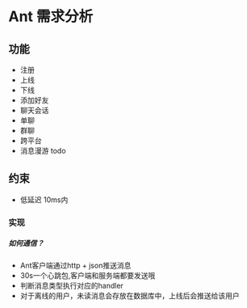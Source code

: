 # Ant 需求分析

## 功能
* 注册
* 上线
* 下线
* 添加好友
* 聊天会话
* 单聊
* 群聊
* 跨平台
* 消息漫游 todo

## 约束
* 低延迟 10ms内

### 实现
##### 如何通信？
* Ant客户端通过http + json推送消息
* 30s一个心跳包,客户端和服务端都要发送哦
* 判断消息类型执行对应的handler
* 对于离线的用户，未读消息会存放在数据库中，上线后会推送给该用户